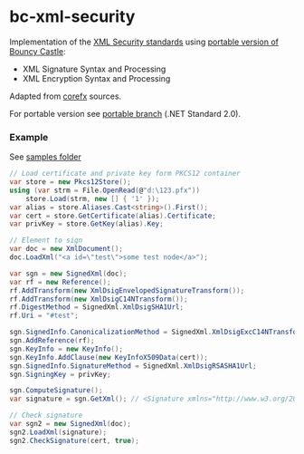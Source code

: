 # bc-xml-security

Implementation of the [XML Security standards](https://www.w3.org/standards/xml/security) using [portable version of Bouncy Castle](https://github.com/onovotny/bc-csharp):
- XML Signature Syntax and Processing
- XML Encryption Syntax and Processing

Adapted from [corefx](https://github.com/dotnet/corefx/tree/master/src/System.Security.Cryptography.Xml) sources.

For portable version see [portable branch](../../tree/portable) (.NET Standard 2.0).

### Example

See [samples folder](https://github.com/kmvi/bc-xml-security/tree/master/samples)

```csharp
// Load certificate and private key form PKCS12 container
var store = new Pkcs12Store();
using (var strm = File.OpenRead(@"d:\123.pfx"))
	store.Load(strm, new [] { '1' });
var alias = store.Aliases.Cast<string>().First();
var cert = store.GetCertificate(alias).Certificate;
var privKey = store.GetKey(alias).Key;

// Element to sign
var doc = new XmlDocument();
doc.LoadXml("<a id=\"test\">some test node</a>");

var sgn = new SignedXml(doc);
var rf = new Reference();
rf.AddTransform(new XmlDsigEnvelopedSignatureTransform());
rf.AddTransform(new XmlDsigC14NTransform());
rf.DigestMethod = SignedXml.XmlDsigSHA1Url;
rf.Uri = "#test";

sgn.SignedInfo.CanonicalizationMethod = SignedXml.XmlDsigExcC14NTransformUrl;
sgn.AddReference(rf);
sgn.KeyInfo = new KeyInfo();
sgn.KeyInfo.AddClause(new KeyInfoX509Data(cert));
sgn.SignedInfo.SignatureMethod = SignedXml.XmlDsigRSASHA1Url;
sgn.SigningKey = privKey;

sgn.ComputeSignature();
var signature = sgn.GetXml(); // <Signature xmlns="http://www.w3.org/2000/09/xmldsig#"> ...

// Check signature
var sgn2 = new SignedXml(doc);
sgn2.LoadXml(signature);
sgn2.CheckSignature(cert, true);
```
